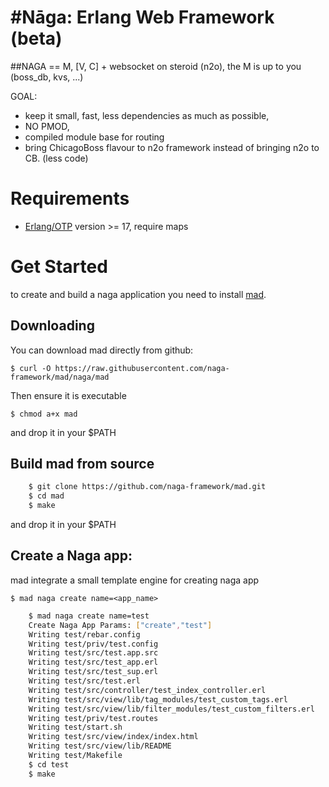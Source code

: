#Nāga: Erlang Web Framework (beta)
=================================

##NAGA == M, [V, C] + websocket on steroid (n2o), the M is up to you (boss_db, kvs, ...)

GOAL:
 - keep it small, fast, less dependencies as much as possible, 
 - NO PMOD, 
 - compiled module base for routing
 - bring ChicagoBoss flavour to n2o framework instead of bringing n2o to CB. (less code) 
 

# Requirements

- [Erlang/OTP](http://www.erlang.org) version >= 17,  require maps

# Get Started

  to create and build a naga application you need to install [mad](https://github.com/naga-framework/mad.git).

## Downloading

You can download mad directly from github:

    $ curl -O https://raw.githubusercontent.com/naga-framework/mad/naga/mad

Then ensure it is executable

    $ chmod a+x mad

and drop it in your $PATH


## Build mad from source

```bash
    $ git clone https://github.com/naga-framework/mad.git
    $ cd mad
    $ make    
```

and drop it in your $PATH


## Create a Naga app:

  mad integrate a small template engine for creating naga app

    $ mad naga create name=<app_name>

```bash
    $ mad naga create name=test
    Create Naga App Params: ["create","test"]
    Writing test/rebar.config
    Writing test/priv/test.config
    Writing test/src/test.app.src
    Writing test/src/test_app.erl
    Writing test/src/test_sup.erl
    Writing test/src/test.erl
    Writing test/src/controller/test_index_controller.erl
    Writing test/src/view/lib/tag_modules/test_custom_tags.erl
    Writing test/src/view/lib/filter_modules/test_custom_filters.erl
    Writing test/priv/test.routes
    Writing test/start.sh
    Writing test/src/view/index/index.html
    Writing test/src/view/lib/README
    Writing test/Makefile
    $ cd test
    $ make
```  
